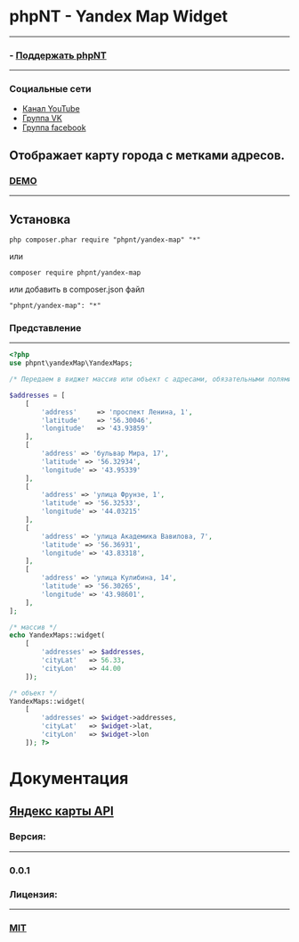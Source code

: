 phpNT - Yandex Map Widget
================================
------------
### - [Поддержать phpNT](http://phpnt.com/donate/index) 
------------
### Социальные сети
 - [Канал YouTube](https://www.youtube.com/c/phpnt)
 - [Группа VK](https://vk.com/phpnt)
 - [Группа facebook](https://www.facebook.com/Phpnt-595851240515413/)


Отображает карту города с метками адресов.
------------
### [DEMO](http://phpnt.com/widget/yandex-map)
------------
Установка
------------

```
php composer.phar require "phpnt/yandex-map" "*"
```
или

```
composer require phpnt/yandex-map
```

или добавить в composer.json файл

```
"phpnt/yandex-map": "*"
```

### Представление
------------
```php
<?php
use phpnt\yandexMap\YandexMaps;

/* Передаем в виджет массив или объект c адресами, обязательными полями address, latitude, longitude. В свойстах cityLat и cityLon указываем координаты города. */

$addresses = [
    [
        'address'     => 'проспект Ленина, 1',
        'latitude'    => '56.30046',
        'longitude'   => '43.93859'
    ],
    [
        'address' => 'бульвар Мира, 17',
        'latitude' => '56.32934',
        'longitude' => '43.95339'
    ],
    [
        'address' => 'улица Фрунзе, 1',
        'latitude' => '56.32533',
        'longitude' => '44.03215'
    ],
    [
        'address' => 'улица Академика Вавилова, 7',
        'latitude' => '56.36931',
        'longitude' => '43.83318',
    ],
    [
        'address' => 'улица Кулибина, 14',
        'latitude' => '56.30265',
        'longitude' => '43.98601',
    ],
];

/* массив */
echo YandexMaps::widget(
    [
        'addresses' => $addresses,
        'cityLat'   => 56.33,
        'cityLon'   => 44.00
    ]);

/* объект */
YandexMaps::widget(
    [
        'addresses' => $widget->addresses,
        'cityLat'   => $widget->lat,
        'cityLon'   => $widget->lon
    ]); ?>
```

# Документация
## [Яндекс карты API](https://tech.yandex.ru/maps/)

### Версия:
------------
### 0.0.1

### Лицензия:
------------
### [MIT](https://ru.wikipedia.org/wiki/%D0%9B%D0%B8%D1%86%D0%B5%D0%BD%D0%B7%D0%B8%D1%8F_MIT)
